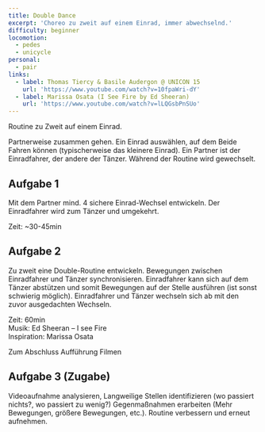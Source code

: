 ```yaml
---
title: Double Dance
excerpt: 'Choreo zu zweit auf einem Einrad, immer abwechselnd.'
difficulty: beginner
locomotion:
  - pedes
  - unicycle
personal:
  - pair
links:
  - label: Thomas Tiercy & Basile Audergon @ UNICON 15
    url: 'https://www.youtube.com/watch?v=10fpaWri-dY'
  - label: Marissa Osata (I See Fire by Ed Sheeran)
    url: 'https://www.youtube.com/watch?v=lLQGsbPnSUo'
---
```


Routine zu Zweit auf einem Einrad.

Partnerweise zusammen gehen. Ein Einrad auswählen, auf dem Beide Fahren können (typischerweise das kleinere Einrad). Ein Partner ist der Einradfahrer, der andere der Tänzer. Während der Routine wird gewechselt.

## Aufgabe 1

Mit dem Partner mind. 4 sichere Einrad-Wechsel entwickeln. Der Einradfahrer wird zum Tänzer und umgekehrt.

Zeit: \~30-45min

## Aufgabe 2

Zu zweit eine Double-Routine entwickeln. Bewegungen zwischen Einradfahrer und Tänzer synchronisieren. Einradfahrer kann sich auf dem Tänzer abstützen und somit Bewegungen auf der Stelle ausführen (ist sonst schwierig möglich). Einradfahrer und Tänzer wechseln sich ab mit den zuvor ausgedachten Wechseln.

Zeit: 60min<br>
Musik: Ed Sheeran – I see Fire<br>
Inspiration: Marissa Osata

Zum Abschluss Aufführung Filmen

## Aufgabe 3 (Zugabe)

Videoaufnahme analysieren, Langweilige Stellen identifizieren (wo passiert nichts?, wo passiert zu wenig?) Gegenmaßnahmen erarbeiten (Mehr Bewegungen, größere Bewegungen, etc.). Routine verbessern und erneut aufnehmen.
